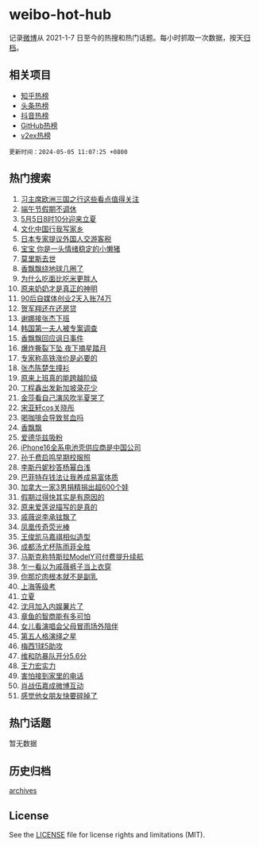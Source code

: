 # weibo-hot-hub

记录[微博](https://www.weibo.com)从 2021-1-7 日至今的热搜和热门话题。每小时抓取一次数据，按天[归档](archives)。

## 相关项目

- [知乎热榜](https://github.com/lonnyzhang423/zhihu-hot-hub)
- [头条热榜](https://github.com/lonnyzhang423/toutiao-hot-hub)
- [抖音热榜](https://github.com/lonnyzhang423/douyin-hot-hub)
- [GitHub热榜](https://github.com/lonnyzhang423/github-hot-hub)
- [v2ex热榜](https://github.com/lonnyzhang423/v2ex-hot-hub)


`更新时间：2024-05-05 11:07:25 +0800`

## 热门搜索

1. [习主席欧洲三国之行这些看点值得关注](https://m.weibo.cn/search?containerid=100103type%3D1%26t%3D10%26q%3D%23%E4%B9%A0%E4%B8%BB%E5%B8%AD%E6%AC%A7%E6%B4%B2%E4%B8%89%E5%9B%BD%E4%B9%8B%E8%A1%8C%E8%BF%99%E4%BA%9B%E7%9C%8B%E7%82%B9%E5%80%BC%E5%BE%97%E5%85%B3%E6%B3%A8%23&stream_entry_id=51&isnewpage=1&extparam=seat%3D1%26filter_type%3Drealtimehot%26stream_entry_id%3D51%26c_type%3D51%26q%3D%2523%25E4%25B9%25A0%25E4%25B8%25BB%25E5%25B8%25AD%25E6%25AC%25A7%25E6%25B4%25B2%25E4%25B8%2589%25E5%259B%25BD%25E4%25B9%258B%25E8%25A1%258C%25E8%25BF%2599%25E4%25BA%259B%25E7%259C%258B%25E7%2582%25B9%25E5%2580%25BC%25E5%25BE%2597%25E5%2585%25B3%25E6%25B3%25A8%2523%26dgr%3D0%26cate%3D10103%26pos%3D0%26display_time%3D1714878444%26pre_seqid%3D171487844497401614452)
1. [端午节假期不调休](https://m.weibo.cn/search?containerid=100103type%3D1%26t%3D10%26q%3D%23%E7%AB%AF%E5%8D%88%E8%8A%82%E5%81%87%E6%9C%9F%E4%B8%8D%E8%B0%83%E4%BC%91%23&stream_entry_id=31&isnewpage=1&extparam=seat%3D1%26stream_entry_id%3D31%26pos%3D0%26realpos%3D1%26dgr%3D0%26flag%3D1%26filter_type%3Drealtimehot%26band_rank%3D1%26c_type%3D31%26q%3D%2523%25E7%25AB%25AF%25E5%258D%2588%25E8%258A%2582%25E5%2581%2587%25E6%259C%259F%25E4%25B8%258D%25E8%25B0%2583%25E4%25BC%2591%2523%26cate%3D5001%26lcate%3D5001%26display_time%3D1714878444%26pre_seqid%3D171487844497401614452)
1. [5月5日8时10分迎来立夏](https://m.weibo.cn/search?containerid=100103type%3D1%26t%3D10%26q%3D%235%E6%9C%885%E6%97%A58%E6%97%B610%E5%88%86%E8%BF%8E%E6%9D%A5%E7%AB%8B%E5%A4%8F%23&stream_entry_id=31&isnewpage=1&extparam=seat%3D1%26stream_entry_id%3D31%26pos%3D1%26realpos%3D2%26dgr%3D0%26flag%3D16%26filter_type%3Drealtimehot%26band_rank%3D2%26c_type%3D31%26q%3D%25235%25E6%259C%25885%25E6%2597%25A58%25E6%2597%25B610%25E5%2588%2586%25E8%25BF%258E%25E6%259D%25A5%25E7%25AB%258B%25E5%25A4%258F%2523%26cate%3D5001%26lcate%3D5001%26display_time%3D1714878444%26pre_seqid%3D171487844497401614452)
1. [文化中国行我写家乡](https://m.weibo.cn/search?containerid=100103type%3D1%26t%3D10%26q%3D%23%E6%96%87%E5%8C%96%E4%B8%AD%E5%9B%BD%E8%A1%8C%E6%88%91%E5%86%99%E5%AE%B6%E4%B9%A1%23&stream_entry_id=31&isnewpage=1&extparam=seat%3D1%26stream_entry_id%3D31%26pos%3D2%26realpos%3D3%26dgr%3D0%26flag%3D0%26filter_type%3Drealtimehot%26band_rank%3D3%26c_type%3D31%26q%3D%2523%25E6%2596%2587%25E5%258C%2596%25E4%25B8%25AD%25E5%259B%25BD%25E8%25A1%258C%25E6%2588%2591%25E5%2586%2599%25E5%25AE%25B6%25E4%25B9%25A1%2523%26cate%3D5001%26lcate%3D5001%26display_time%3D1714878444%26pre_seqid%3D171487844497401614452)
1. [日本专家提议外国人交游客税](https://m.weibo.cn/search?containerid=100103type%3D1%26t%3D10%26q%3D%23%E6%97%A5%E6%9C%AC%E4%B8%93%E5%AE%B6%E6%8F%90%E8%AE%AE%E5%A4%96%E5%9B%BD%E4%BA%BA%E4%BA%A4%E6%B8%B8%E5%AE%A2%E7%A8%8E%23&stream_entry_id=31&isnewpage=1&extparam=seat%3D1%26stream_entry_id%3D31%26pos%3D3%26realpos%3D4%26dgr%3D0%26flag%3D1%26filter_type%3Drealtimehot%26band_rank%3D4%26c_type%3D31%26q%3D%2523%25E6%2597%25A5%25E6%259C%25AC%25E4%25B8%2593%25E5%25AE%25B6%25E6%258F%2590%25E8%25AE%25AE%25E5%25A4%2596%25E5%259B%25BD%25E4%25BA%25BA%25E4%25BA%25A4%25E6%25B8%25B8%25E5%25AE%25A2%25E7%25A8%258E%2523%26cate%3D5001%26lcate%3D5001%26display_time%3D1714878444%26pre_seqid%3D171487844497401614452)
1. [宝宝 你是一头情绪稳定的小懒猪](https://m.weibo.cn/search?containerid=100103type%3D1%26t%3D10%26q%3D%E5%AE%9D%E5%AE%9D+%E4%BD%A0%E6%98%AF%E4%B8%80%E5%A4%B4%E6%83%85%E7%BB%AA%E7%A8%B3%E5%AE%9A%E7%9A%84%E5%B0%8F%E6%87%92%E7%8C%AA&stream_entry_id=31&isnewpage=1&extparam=seat%3D1%26stream_entry_id%3D31%26pos%3D4%26realpos%3D5%26dgr%3D0%26flag%3D0%26filter_type%3Drealtimehot%26band_rank%3D5%26c_type%3D31%26q%3D%25E5%25AE%259D%25E5%25AE%259D%2520%25E4%25BD%25A0%25E6%2598%25AF%25E4%25B8%2580%25E5%25A4%25B4%25E6%2583%2585%25E7%25BB%25AA%25E7%25A8%25B3%25E5%25AE%259A%25E7%259A%2584%25E5%25B0%258F%25E6%2587%2592%25E7%258C%25AA%26cate%3D5001%26lcate%3D5001%26display_time%3D1714878444%26pre_seqid%3D171487844497401614452)
1. [莫里斯去世](https://m.weibo.cn/search?containerid=100103type%3D1%26t%3D10%26q%3D%23%E8%8E%AB%E9%87%8C%E6%96%AF%E5%8E%BB%E4%B8%96%23&stream_entry_id=31&isnewpage=1&extparam=seat%3D1%26stream_entry_id%3D31%26pos%3D5%26realpos%3D6%26dgr%3D0%26flag%3D0%26filter_type%3Drealtimehot%26band_rank%3D6%26c_type%3D31%26q%3D%2523%25E8%258E%25AB%25E9%2587%258C%25E6%2596%25AF%25E5%258E%25BB%25E4%25B8%2596%2523%26cate%3D5001%26lcate%3D5001%26display_time%3D1714878444%26pre_seqid%3D171487844497401614452)
1. [香飘飘绕地球几圈了](https://m.weibo.cn/search?containerid=100103type%3D1%26t%3D10%26q%3D%E9%A6%99%E9%A3%98%E9%A3%98%E7%BB%95%E5%9C%B0%E7%90%83%E5%87%A0%E5%9C%88%E4%BA%86&stream_entry_id=31&isnewpage=1&extparam=seat%3D1%26stream_entry_id%3D31%26pos%3D6%26realpos%3D7%26dgr%3D0%26flag%3D0%26filter_type%3Drealtimehot%26band_rank%3D7%26c_type%3D31%26q%3D%25E9%25A6%2599%25E9%25A3%2598%25E9%25A3%2598%25E7%25BB%2595%25E5%259C%25B0%25E7%2590%2583%25E5%2587%25A0%25E5%259C%2588%25E4%25BA%2586%26cate%3D5001%26lcate%3D5001%26display_time%3D1714878444%26pre_seqid%3D171487844497401614452)
1. [为什么吃面比吃米更胖人](https://m.weibo.cn/search?containerid=100103type%3D1%26t%3D10%26q%3D%23%E4%B8%BA%E4%BB%80%E4%B9%88%E5%90%83%E9%9D%A2%E6%AF%94%E5%90%83%E7%B1%B3%E6%9B%B4%E8%83%96%E4%BA%BA%23&stream_entry_id=31&isnewpage=1&extparam=seat%3D1%26stream_entry_id%3D31%26pos%3D7%26realpos%3D8%26dgr%3D0%26flag%3D1%26filter_type%3Drealtimehot%26band_rank%3D8%26c_type%3D31%26q%3D%2523%25E4%25B8%25BA%25E4%25BB%2580%25E4%25B9%2588%25E5%2590%2583%25E9%259D%25A2%25E6%25AF%2594%25E5%2590%2583%25E7%25B1%25B3%25E6%259B%25B4%25E8%2583%2596%25E4%25BA%25BA%2523%26cate%3D5001%26lcate%3D5001%26display_time%3D1714878444%26pre_seqid%3D171487844497401614452)
1. [原来奶奶才是真正的神明](https://m.weibo.cn/search?containerid=100103type%3D1%26t%3D10%26q%3D%E5%8E%9F%E6%9D%A5%E5%A5%B6%E5%A5%B6%E6%89%8D%E6%98%AF%E7%9C%9F%E6%AD%A3%E7%9A%84%E7%A5%9E%E6%98%8E&stream_entry_id=31&isnewpage=1&extparam=seat%3D1%26stream_entry_id%3D31%26pos%3D8%26realpos%3D9%26dgr%3D0%26flag%3D0%26filter_type%3Drealtimehot%26band_rank%3D9%26c_type%3D31%26q%3D%25E5%258E%259F%25E6%259D%25A5%25E5%25A5%25B6%25E5%25A5%25B6%25E6%2589%258D%25E6%2598%25AF%25E7%259C%259F%25E6%25AD%25A3%25E7%259A%2584%25E7%25A5%259E%25E6%2598%258E%26cate%3D5001%26lcate%3D5001%26display_time%3D1714878444%26pre_seqid%3D171487844497401614452)
1. [90后自媒体创业2天入账74万](https://m.weibo.cn/search?containerid=100103type%3D1%26t%3D10%26q%3D%2390%E5%90%8E%E8%87%AA%E5%AA%92%E4%BD%93%E5%88%9B%E4%B8%9A2%E5%A4%A9%E5%85%A5%E8%B4%A674%E4%B8%87%23&stream_entry_id=31&isnewpage=1&extparam=seat%3D1%26stream_entry_id%3D31%26pos%3D9%26realpos%3D10%26dgr%3D0%26flag%3D32768%26filter_type%3Drealtimehot%26band_rank%3D10%26c_type%3D31%26q%3D%252390%25E5%2590%258E%25E8%2587%25AA%25E5%25AA%2592%25E4%25BD%2593%25E5%2588%259B%25E4%25B8%259A2%25E5%25A4%25A9%25E5%2585%25A5%25E8%25B4%25A674%25E4%25B8%2587%2523%26cate%3D5001%26lcate%3D5001%26display_time%3D1714878444%26pre_seqid%3D171487844497401614452)
1. [贺军翔还在还房贷](https://m.weibo.cn/search?containerid=100103type%3D1%26t%3D10%26q%3D%23%E8%B4%BA%E5%86%9B%E7%BF%94%E8%BF%98%E5%9C%A8%E8%BF%98%E6%88%BF%E8%B4%B7%23&stream_entry_id=31&isnewpage=1&extparam=seat%3D1%26stream_entry_id%3D31%26pos%3D10%26realpos%3D11%26dgr%3D0%26flag%3D2%26filter_type%3Drealtimehot%26band_rank%3D11%26c_type%3D31%26q%3D%2523%25E8%25B4%25BA%25E5%2586%259B%25E7%25BF%2594%25E8%25BF%2598%25E5%259C%25A8%25E8%25BF%2598%25E6%2588%25BF%25E8%25B4%25B7%2523%26cate%3D5001%26lcate%3D5001%26display_time%3D1714878444%26pre_seqid%3D171487844497401614452)
1. [谢娜接张杰下班](https://m.weibo.cn/search?containerid=100103type%3D1%26t%3D10%26q%3D%23%E8%B0%A2%E5%A8%9C%E6%8E%A5%E5%BC%A0%E6%9D%B0%E4%B8%8B%E7%8F%AD%23&stream_entry_id=31&isnewpage=1&extparam=seat%3D1%26stream_entry_id%3D31%26pos%3D11%26realpos%3D12%26dgr%3D0%26flag%3D1%26filter_type%3Drealtimehot%26band_rank%3D12%26c_type%3D31%26q%3D%2523%25E8%25B0%25A2%25E5%25A8%259C%25E6%258E%25A5%25E5%25BC%25A0%25E6%259D%25B0%25E4%25B8%258B%25E7%258F%25AD%2523%26cate%3D5001%26lcate%3D5001%26display_time%3D1714878444%26pre_seqid%3D171487844497401614452)
1. [韩国第一夫人被专案调查](https://m.weibo.cn/search?containerid=100103type%3D1%26t%3D10%26q%3D%23%E9%9F%A9%E5%9B%BD%E7%AC%AC%E4%B8%80%E5%A4%AB%E4%BA%BA%E8%A2%AB%E4%B8%93%E6%A1%88%E8%B0%83%E6%9F%A5%23&stream_entry_id=31&isnewpage=1&extparam=seat%3D1%26stream_entry_id%3D31%26pos%3D12%26realpos%3D13%26dgr%3D0%26flag%3D1%26filter_type%3Drealtimehot%26band_rank%3D13%26c_type%3D31%26q%3D%2523%25E9%259F%25A9%25E5%259B%25BD%25E7%25AC%25AC%25E4%25B8%2580%25E5%25A4%25AB%25E4%25BA%25BA%25E8%25A2%25AB%25E4%25B8%2593%25E6%25A1%2588%25E8%25B0%2583%25E6%259F%25A5%2523%26cate%3D5001%26lcate%3D5001%26display_time%3D1714878444%26pre_seqid%3D171487844497401614452)
1. [香飘飘回应讽日事件](https://m.weibo.cn/search?containerid=100103type%3D1%26t%3D10%26q%3D%23%E9%A6%99%E9%A3%98%E9%A3%98%E5%9B%9E%E5%BA%94%E8%AE%BD%E6%97%A5%E4%BA%8B%E4%BB%B6%23&stream_entry_id=31&isnewpage=1&extparam=seat%3D1%26stream_entry_id%3D31%26pos%3D13%26realpos%3D14%26dgr%3D0%26flag%3D0%26filter_type%3Drealtimehot%26band_rank%3D14%26c_type%3D31%26q%3D%2523%25E9%25A6%2599%25E9%25A3%2598%25E9%25A3%2598%25E5%259B%259E%25E5%25BA%2594%25E8%25AE%25BD%25E6%2597%25A5%25E4%25BA%258B%25E4%25BB%25B6%2523%26cate%3D5001%26lcate%3D5001%26display_time%3D1714878444%26pre_seqid%3D171487844497401614452)
1. [爆炸撕裂下坠 夜下摘星踏月](https://m.weibo.cn/search?containerid=100103type%3D1%26t%3D10%26q%3D%E7%88%86%E7%82%B8%E6%92%95%E8%A3%82%E4%B8%8B%E5%9D%A0+%E5%A4%9C%E4%B8%8B%E6%91%98%E6%98%9F%E8%B8%8F%E6%9C%88&stream_entry_id=31&isnewpage=1&extparam=seat%3D1%26stream_entry_id%3D31%26pos%3D14%26realpos%3D15%26dgr%3D0%26flag%3D0%26filter_type%3Drealtimehot%26band_rank%3D15%26c_type%3D31%26q%3D%25E7%2588%2586%25E7%2582%25B8%25E6%2592%2595%25E8%25A3%2582%25E4%25B8%258B%25E5%259D%25A0%2520%25E5%25A4%259C%25E4%25B8%258B%25E6%2591%2598%25E6%2598%259F%25E8%25B8%258F%25E6%259C%2588%26cate%3D5001%26lcate%3D5001%26display_time%3D1714878444%26pre_seqid%3D171487844497401614452)
1. [专家称高铁涨价是必要的](https://m.weibo.cn/search?containerid=100103type%3D1%26t%3D10%26q%3D%23%E4%B8%93%E5%AE%B6%E7%A7%B0%E9%AB%98%E9%93%81%E6%B6%A8%E4%BB%B7%E6%98%AF%E5%BF%85%E8%A6%81%E7%9A%84%23&stream_entry_id=31&isnewpage=1&extparam=seat%3D1%26stream_entry_id%3D31%26pos%3D15%26realpos%3D16%26dgr%3D0%26flag%3D0%26filter_type%3Drealtimehot%26band_rank%3D16%26c_type%3D31%26q%3D%2523%25E4%25B8%2593%25E5%25AE%25B6%25E7%25A7%25B0%25E9%25AB%2598%25E9%2593%2581%25E6%25B6%25A8%25E4%25BB%25B7%25E6%2598%25AF%25E5%25BF%2585%25E8%25A6%2581%25E7%259A%2584%2523%26cate%3D5001%26lcate%3D5001%26display_time%3D1714878444%26pre_seqid%3D171487844497401614452)
1. [张杰陈楚生撞衫](https://m.weibo.cn/search?containerid=100103type%3D1%26t%3D10%26q%3D%23%E5%BC%A0%E6%9D%B0%E9%99%88%E6%A5%9A%E7%94%9F%E6%92%9E%E8%A1%AB%23&stream_entry_id=31&isnewpage=1&extparam=seat%3D1%26stream_entry_id%3D31%26pos%3D16%26realpos%3D17%26dgr%3D0%26flag%3D0%26filter_type%3Drealtimehot%26band_rank%3D17%26c_type%3D31%26q%3D%2523%25E5%25BC%25A0%25E6%259D%25B0%25E9%2599%2588%25E6%25A5%259A%25E7%2594%259F%25E6%2592%259E%25E8%25A1%25AB%2523%26cate%3D5001%26lcate%3D5001%26display_time%3D1714878444%26pre_seqid%3D171487844497401614452)
1. [原来上班真的能跨越阶级](https://m.weibo.cn/search?containerid=100103type%3D1%26t%3D10%26q%3D%23%E5%8E%9F%E6%9D%A5%E4%B8%8A%E7%8F%AD%E7%9C%9F%E7%9A%84%E8%83%BD%E8%B7%A8%E8%B6%8A%E9%98%B6%E7%BA%A7%23&stream_entry_id=31&isnewpage=1&extparam=seat%3D1%26stream_entry_id%3D31%26pos%3D17%26realpos%3D18%26dgr%3D0%26flag%3D0%26filter_type%3Drealtimehot%26band_rank%3D18%26c_type%3D31%26q%3D%2523%25E5%258E%259F%25E6%259D%25A5%25E4%25B8%258A%25E7%258F%25AD%25E7%259C%259F%25E7%259A%2584%25E8%2583%25BD%25E8%25B7%25A8%25E8%25B6%258A%25E9%2598%25B6%25E7%25BA%25A7%2523%26cate%3D5001%26lcate%3D5001%26display_time%3D1714878444%26pre_seqid%3D171487844497401614452)
1. [丁程鑫出发新加坡录花少](https://m.weibo.cn/search?containerid=100103type%3D1%26t%3D10%26q%3D%23%E4%B8%81%E7%A8%8B%E9%91%AB%E5%87%BA%E5%8F%91%E6%96%B0%E5%8A%A0%E5%9D%A1%E5%BD%95%E8%8A%B1%E5%B0%91%23&stream_entry_id=31&isnewpage=1&extparam=seat%3D1%26stream_entry_id%3D31%26pos%3D18%26realpos%3D19%26dgr%3D0%26flag%3D1%26filter_type%3Drealtimehot%26band_rank%3D19%26c_type%3D31%26q%3D%2523%25E4%25B8%2581%25E7%25A8%258B%25E9%2591%25AB%25E5%2587%25BA%25E5%258F%2591%25E6%2596%25B0%25E5%258A%25A0%25E5%259D%25A1%25E5%25BD%2595%25E8%258A%25B1%25E5%25B0%2591%2523%26cate%3D5001%26lcate%3D5001%26display_time%3D1714878444%26pre_seqid%3D171487844497401614452)
1. [金莎看自己演风吹半夏哭了](https://m.weibo.cn/search?containerid=100103type%3D1%26t%3D10%26q%3D%23%E9%87%91%E8%8E%8E%E7%9C%8B%E8%87%AA%E5%B7%B1%E6%BC%94%E9%A3%8E%E5%90%B9%E5%8D%8A%E5%A4%8F%E5%93%AD%E4%BA%86%23&stream_entry_id=31&isnewpage=1&extparam=seat%3D1%26stream_entry_id%3D31%26pos%3D19%26realpos%3D20%26dgr%3D0%26flag%3D0%26filter_type%3Drealtimehot%26band_rank%3D20%26c_type%3D31%26q%3D%2523%25E9%2587%2591%25E8%258E%258E%25E7%259C%258B%25E8%2587%25AA%25E5%25B7%25B1%25E6%25BC%2594%25E9%25A3%258E%25E5%2590%25B9%25E5%258D%258A%25E5%25A4%258F%25E5%2593%25AD%25E4%25BA%2586%2523%26cate%3D5001%26lcate%3D5001%26display_time%3D1714878444%26pre_seqid%3D171487844497401614452)
1. [宋亚轩cos关晓彤](https://m.weibo.cn/search?containerid=100103type%3D1%26t%3D10%26q%3D%23%E5%AE%8B%E4%BA%9A%E8%BD%A9cos%E5%85%B3%E6%99%93%E5%BD%A4%23&stream_entry_id=31&isnewpage=1&extparam=seat%3D1%26stream_entry_id%3D31%26pos%3D20%26realpos%3D21%26dgr%3D0%26flag%3D0%26filter_type%3Drealtimehot%26band_rank%3D21%26c_type%3D31%26q%3D%2523%25E5%25AE%258B%25E4%25BA%259A%25E8%25BD%25A9cos%25E5%2585%25B3%25E6%2599%2593%25E5%25BD%25A4%2523%26cate%3D5001%26lcate%3D5001%26display_time%3D1714878444%26pre_seqid%3D171487844497401614452)
1. [喝咖啡会导致贫血吗](https://m.weibo.cn/search?containerid=100103type%3D1%26t%3D10%26q%3D%23%E5%96%9D%E5%92%96%E5%95%A1%E4%BC%9A%E5%AF%BC%E8%87%B4%E8%B4%AB%E8%A1%80%E5%90%97%23&stream_entry_id=31&isnewpage=1&extparam=seat%3D1%26stream_entry_id%3D31%26pos%3D21%26realpos%3D22%26dgr%3D0%26flag%3D1%26filter_type%3Drealtimehot%26band_rank%3D22%26c_type%3D31%26q%3D%2523%25E5%2596%259D%25E5%2592%2596%25E5%2595%25A1%25E4%25BC%259A%25E5%25AF%25BC%25E8%2587%25B4%25E8%25B4%25AB%25E8%25A1%2580%25E5%2590%2597%2523%26cate%3D5001%26lcate%3D5001%26display_time%3D1714878444%26pre_seqid%3D171487844497401614452)
1. [香飘飘](https://m.weibo.cn/search?containerid=100103type%3D1%26t%3D10%26q%3D%E9%A6%99%E9%A3%98%E9%A3%98&stream_entry_id=31&isnewpage=1&extparam=seat%3D1%26stream_entry_id%3D31%26pos%3D22%26realpos%3D23%26dgr%3D0%26flag%3D0%26filter_type%3Drealtimehot%26band_rank%3D23%26c_type%3D31%26q%3D%25E9%25A6%2599%25E9%25A3%2598%25E9%25A3%2598%26cate%3D5001%26lcate%3D5001%26display_time%3D1714878444%26pre_seqid%3D171487844497401614452)
1. [爱德华兹吸粉](https://m.weibo.cn/search?containerid=100103type%3D1%26t%3D10%26q%3D%E7%88%B1%E5%BE%B7%E5%8D%8E%E5%85%B9%E5%90%B8%E7%B2%89&stream_entry_id=31&isnewpage=1&extparam=seat%3D1%26stream_entry_id%3D31%26pos%3D23%26realpos%3D24%26dgr%3D0%26flag%3D1%26filter_type%3Drealtimehot%26band_rank%3D24%26c_type%3D31%26q%3D%25E7%2588%25B1%25E5%25BE%25B7%25E5%258D%258E%25E5%2585%25B9%25E5%2590%25B8%25E7%25B2%2589%26cate%3D5001%26lcate%3D5001%26display_time%3D1714878444%26pre_seqid%3D171487844497401614452)
1. [iPhone16全系电池壳供应商是中国公司](https://m.weibo.cn/search?containerid=100103type%3D1%26t%3D10%26q%3D%23iPhone16%E5%85%A8%E7%B3%BB%E7%94%B5%E6%B1%A0%E5%A3%B3%E4%BE%9B%E5%BA%94%E5%95%86%E6%98%AF%E4%B8%AD%E5%9B%BD%E5%85%AC%E5%8F%B8%23&stream_entry_id=31&isnewpage=1&extparam=seat%3D1%26stream_entry_id%3D31%26pos%3D24%26realpos%3D25%26dgr%3D0%26flag%3D1%26filter_type%3Drealtimehot%26band_rank%3D25%26c_type%3D31%26q%3D%2523iPhone16%25E5%2585%25A8%25E7%25B3%25BB%25E7%2594%25B5%25E6%25B1%25A0%25E5%25A3%25B3%25E4%25BE%259B%25E5%25BA%2594%25E5%2595%2586%25E6%2598%25AF%25E4%25B8%25AD%25E5%259B%25BD%25E5%2585%25AC%25E5%258F%25B8%2523%26cate%3D5001%26lcate%3D5001%26display_time%3D1714878444%26pre_seqid%3D171487844497401614452)
1. [孙千费启鸣早期校服照](https://m.weibo.cn/search?containerid=100103type%3D1%26t%3D10%26q%3D%23%E5%AD%99%E5%8D%83%E8%B4%B9%E5%90%AF%E9%B8%A3%E6%97%A9%E6%9C%9F%E6%A0%A1%E6%9C%8D%E7%85%A7%23&stream_entry_id=31&isnewpage=1&extparam=seat%3D1%26stream_entry_id%3D31%26pos%3D25%26realpos%3D26%26dgr%3D0%26flag%3D0%26filter_type%3Drealtimehot%26band_rank%3D26%26c_type%3D31%26q%3D%2523%25E5%25AD%2599%25E5%258D%2583%25E8%25B4%25B9%25E5%2590%25AF%25E9%25B8%25A3%25E6%2597%25A9%25E6%259C%259F%25E6%25A0%25A1%25E6%259C%258D%25E7%2585%25A7%2523%26cate%3D5001%26lcate%3D5001%26display_time%3D1714878444%26pre_seqid%3D171487844497401614452)
1. [李斯丹妮秒答杨幂白浅](https://m.weibo.cn/search?containerid=100103type%3D1%26t%3D10%26q%3D%23%E6%9D%8E%E6%96%AF%E4%B8%B9%E5%A6%AE%E7%A7%92%E7%AD%94%E6%9D%A8%E5%B9%82%E7%99%BD%E6%B5%85%23&stream_entry_id=31&isnewpage=1&extparam=seat%3D1%26stream_entry_id%3D31%26pos%3D26%26realpos%3D27%26dgr%3D0%26flag%3D1%26filter_type%3Drealtimehot%26band_rank%3D27%26c_type%3D31%26q%3D%2523%25E6%259D%258E%25E6%2596%25AF%25E4%25B8%25B9%25E5%25A6%25AE%25E7%25A7%2592%25E7%25AD%2594%25E6%259D%25A8%25E5%25B9%2582%25E7%2599%25BD%25E6%25B5%2585%2523%26cate%3D5001%26lcate%3D5001%26display_time%3D1714878444%26pre_seqid%3D171487844497401614452)
1. [巴菲特存钱法让我养成易富体质](https://m.weibo.cn/search?containerid=100103type%3D1%26t%3D10%26q%3D%23%E5%B7%B4%E8%8F%B2%E7%89%B9%E5%AD%98%E9%92%B1%E6%B3%95%E8%AE%A9%E6%88%91%E5%85%BB%E6%88%90%E6%98%93%E5%AF%8C%E4%BD%93%E8%B4%A8%23&stream_entry_id=31&isnewpage=1&extparam=seat%3D1%26stream_entry_id%3D31%26pos%3D27%26realpos%3D28%26dgr%3D0%26flag%3D1%26filter_type%3Drealtimehot%26band_rank%3D28%26c_type%3D31%26q%3D%2523%25E5%25B7%25B4%25E8%258F%25B2%25E7%2589%25B9%25E5%25AD%2598%25E9%2592%25B1%25E6%25B3%2595%25E8%25AE%25A9%25E6%2588%2591%25E5%2585%25BB%25E6%2588%2590%25E6%2598%2593%25E5%25AF%258C%25E4%25BD%2593%25E8%25B4%25A8%2523%26cate%3D5001%26lcate%3D5001%26display_time%3D1714878444%26pre_seqid%3D171487844497401614452)
1. [加拿大一家3男捐精捐出超600个娃](https://m.weibo.cn/search?containerid=100103type%3D1%26t%3D10%26q%3D%23%E5%8A%A0%E6%8B%BF%E5%A4%A7%E4%B8%80%E5%AE%B63%E7%94%B7%E6%8D%90%E7%B2%BE%E6%8D%90%E5%87%BA%E8%B6%85600%E4%B8%AA%E5%A8%83%23&stream_entry_id=31&isnewpage=1&extparam=seat%3D1%26stream_entry_id%3D31%26pos%3D28%26realpos%3D29%26dgr%3D0%26flag%3D0%26filter_type%3Drealtimehot%26band_rank%3D29%26c_type%3D31%26q%3D%2523%25E5%258A%25A0%25E6%258B%25BF%25E5%25A4%25A7%25E4%25B8%2580%25E5%25AE%25B63%25E7%2594%25B7%25E6%258D%2590%25E7%25B2%25BE%25E6%258D%2590%25E5%2587%25BA%25E8%25B6%2585600%25E4%25B8%25AA%25E5%25A8%2583%2523%26cate%3D5001%26lcate%3D5001%26display_time%3D1714878444%26pre_seqid%3D171487844497401614452)
1. [假期过得快其实是有原因的](https://m.weibo.cn/search?containerid=100103type%3D1%26t%3D10%26q%3D%23%E5%81%87%E6%9C%9F%E8%BF%87%E5%BE%97%E5%BF%AB%E5%85%B6%E5%AE%9E%E6%98%AF%E6%9C%89%E5%8E%9F%E5%9B%A0%E7%9A%84%23&stream_entry_id=31&isnewpage=1&extparam=seat%3D1%26stream_entry_id%3D31%26pos%3D29%26realpos%3D30%26dgr%3D0%26flag%3D1%26filter_type%3Drealtimehot%26band_rank%3D30%26c_type%3D31%26q%3D%2523%25E5%2581%2587%25E6%259C%259F%25E8%25BF%2587%25E5%25BE%2597%25E5%25BF%25AB%25E5%2585%25B6%25E5%25AE%259E%25E6%2598%25AF%25E6%259C%2589%25E5%258E%259F%25E5%259B%25A0%25E7%259A%2584%2523%26cate%3D5001%26lcate%3D5001%26display_time%3D1714878444%26pre_seqid%3D171487844497401614452)
1. [原来爱莲说描写的是真的](https://m.weibo.cn/search?containerid=100103type%3D1%26t%3D10%26q%3D%E5%8E%9F%E6%9D%A5%E7%88%B1%E8%8E%B2%E8%AF%B4%E6%8F%8F%E5%86%99%E7%9A%84%E6%98%AF%E7%9C%9F%E7%9A%84&stream_entry_id=31&isnewpage=1&extparam=seat%3D1%26stream_entry_id%3D31%26pos%3D30%26realpos%3D31%26dgr%3D0%26flag%3D1%26filter_type%3Drealtimehot%26band_rank%3D31%26c_type%3D31%26q%3D%25E5%258E%259F%25E6%259D%25A5%25E7%2588%25B1%25E8%258E%25B2%25E8%25AF%25B4%25E6%258F%258F%25E5%2586%2599%25E7%259A%2584%25E6%2598%25AF%25E7%259C%259F%25E7%259A%2584%26cate%3D5001%26lcate%3D5001%26display_time%3D1714878444%26pre_seqid%3D171487844497401614452)
1. [戚薇说李承铉飘了](https://m.weibo.cn/search?containerid=100103type%3D1%26t%3D10%26q%3D%23%E6%88%9A%E8%96%87%E8%AF%B4%E6%9D%8E%E6%89%BF%E9%93%89%E9%A3%98%E4%BA%86%23&stream_entry_id=31&isnewpage=1&extparam=seat%3D1%26stream_entry_id%3D31%26pos%3D31%26realpos%3D32%26dgr%3D0%26flag%3D1%26filter_type%3Drealtimehot%26band_rank%3D32%26c_type%3D31%26q%3D%2523%25E6%2588%259A%25E8%2596%2587%25E8%25AF%25B4%25E6%259D%258E%25E6%2589%25BF%25E9%2593%2589%25E9%25A3%2598%25E4%25BA%2586%2523%26cate%3D5001%26lcate%3D5001%26display_time%3D1714878444%26pre_seqid%3D171487844497401614452)
1. [凤凰传奇荧光棒](https://m.weibo.cn/search?containerid=100103type%3D1%26t%3D10%26q%3D%E5%87%A4%E5%87%B0%E4%BC%A0%E5%A5%87%E8%8D%A7%E5%85%89%E6%A3%92&stream_entry_id=31&isnewpage=1&extparam=seat%3D1%26stream_entry_id%3D31%26pos%3D32%26realpos%3D33%26dgr%3D0%26flag%3D0%26filter_type%3Drealtimehot%26band_rank%3D33%26c_type%3D31%26q%3D%25E5%2587%25A4%25E5%2587%25B0%25E4%25BC%25A0%25E5%25A5%2587%25E8%258D%25A7%25E5%2585%2589%25E6%25A3%2592%26cate%3D5001%26lcate%3D5001%26display_time%3D1714878444%26pre_seqid%3D171487844497401614452)
1. [王俊凯马嘉祺相似造型](https://m.weibo.cn/search?containerid=100103type%3D1%26t%3D10%26q%3D%23%E7%8E%8B%E4%BF%8A%E5%87%AF%E9%A9%AC%E5%98%89%E7%A5%BA%E7%9B%B8%E4%BC%BC%E9%80%A0%E5%9E%8B%23&stream_entry_id=31&isnewpage=1&extparam=seat%3D1%26stream_entry_id%3D31%26pos%3D33%26realpos%3D34%26dgr%3D0%26flag%3D0%26filter_type%3Drealtimehot%26band_rank%3D34%26c_type%3D31%26q%3D%2523%25E7%258E%258B%25E4%25BF%258A%25E5%2587%25AF%25E9%25A9%25AC%25E5%2598%2589%25E7%25A5%25BA%25E7%259B%25B8%25E4%25BC%25BC%25E9%2580%25A0%25E5%259E%258B%2523%26cate%3D5001%26lcate%3D5001%26display_time%3D1714878444%26pre_seqid%3D171487844497401614452)
1. [成都汤尤杯陈雨菲全胜](https://m.weibo.cn/search?containerid=100103type%3D1%26t%3D10%26q%3D%23%E6%88%90%E9%83%BD%E6%B1%A4%E5%B0%A4%E6%9D%AF%E9%99%88%E9%9B%A8%E8%8F%B2%E5%85%A8%E8%83%9C%23&stream_entry_id=31&isnewpage=1&extparam=seat%3D1%26stream_entry_id%3D31%26pos%3D34%26realpos%3D35%26dgr%3D0%26flag%3D1%26filter_type%3Drealtimehot%26band_rank%3D35%26c_type%3D31%26q%3D%2523%25E6%2588%2590%25E9%2583%25BD%25E6%25B1%25A4%25E5%25B0%25A4%25E6%259D%25AF%25E9%2599%2588%25E9%259B%25A8%25E8%258F%25B2%25E5%2585%25A8%25E8%2583%259C%2523%26cate%3D5001%26lcate%3D5001%26display_time%3D1714878444%26pre_seqid%3D171487844497401614452)
1. [马斯克称特斯拉ModelY可付费提升续航](https://m.weibo.cn/search?containerid=100103type%3D1%26t%3D10%26q%3D%23%E9%A9%AC%E6%96%AF%E5%85%8B%E7%A7%B0%E7%89%B9%E6%96%AF%E6%8B%89ModelY%E5%8F%AF%E4%BB%98%E8%B4%B9%E6%8F%90%E5%8D%87%E7%BB%AD%E8%88%AA%23&stream_entry_id=31&isnewpage=1&extparam=seat%3D1%26stream_entry_id%3D31%26pos%3D35%26realpos%3D36%26dgr%3D0%26flag%3D1%26filter_type%3Drealtimehot%26band_rank%3D36%26c_type%3D31%26q%3D%2523%25E9%25A9%25AC%25E6%2596%25AF%25E5%2585%258B%25E7%25A7%25B0%25E7%2589%25B9%25E6%2596%25AF%25E6%258B%2589ModelY%25E5%258F%25AF%25E4%25BB%2598%25E8%25B4%25B9%25E6%258F%2590%25E5%258D%2587%25E7%25BB%25AD%25E8%2588%25AA%2523%26cate%3D5001%26lcate%3D5001%26display_time%3D1714878444%26pre_seqid%3D171487844497401614452)
1. [乍一看以为戚薇裤子当上衣穿](https://m.weibo.cn/search?containerid=100103type%3D1%26t%3D10%26q%3D%23%E4%B9%8D%E4%B8%80%E7%9C%8B%E4%BB%A5%E4%B8%BA%E6%88%9A%E8%96%87%E8%A3%A4%E5%AD%90%E5%BD%93%E4%B8%8A%E8%A1%A3%E7%A9%BF%23&stream_entry_id=31&isnewpage=1&extparam=seat%3D1%26stream_entry_id%3D31%26pos%3D36%26realpos%3D37%26dgr%3D0%26flag%3D1%26filter_type%3Drealtimehot%26band_rank%3D37%26c_type%3D31%26q%3D%2523%25E4%25B9%258D%25E4%25B8%2580%25E7%259C%258B%25E4%25BB%25A5%25E4%25B8%25BA%25E6%2588%259A%25E8%2596%2587%25E8%25A3%25A4%25E5%25AD%2590%25E5%25BD%2593%25E4%25B8%258A%25E8%25A1%25A3%25E7%25A9%25BF%2523%26cate%3D5001%26lcate%3D5001%26display_time%3D1714878444%26pre_seqid%3D171487844497401614452)
1. [你那坨肉根本就不是副乳](https://m.weibo.cn/search?containerid=100103type%3D1%26t%3D10%26q%3D%23%E4%BD%A0%E9%82%A3%E5%9D%A8%E8%82%89%E6%A0%B9%E6%9C%AC%E5%B0%B1%E4%B8%8D%E6%98%AF%E5%89%AF%E4%B9%B3%23&stream_entry_id=31&isnewpage=1&extparam=seat%3D1%26stream_entry_id%3D31%26pos%3D37%26realpos%3D38%26dgr%3D0%26flag%3D0%26filter_type%3Drealtimehot%26band_rank%3D38%26c_type%3D31%26q%3D%2523%25E4%25BD%25A0%25E9%2582%25A3%25E5%259D%25A8%25E8%2582%2589%25E6%25A0%25B9%25E6%259C%25AC%25E5%25B0%25B1%25E4%25B8%258D%25E6%2598%25AF%25E5%2589%25AF%25E4%25B9%25B3%2523%26cate%3D5001%26lcate%3D5001%26display_time%3D1714878444%26pre_seqid%3D171487844497401614452)
1. [上海等级考](https://m.weibo.cn/search?containerid=100103type%3D1%26t%3D10%26q%3D%E4%B8%8A%E6%B5%B7%E7%AD%89%E7%BA%A7%E8%80%83&stream_entry_id=31&isnewpage=1&extparam=seat%3D1%26stream_entry_id%3D31%26pos%3D38%26realpos%3D39%26dgr%3D0%26flag%3D1%26filter_type%3Drealtimehot%26band_rank%3D39%26c_type%3D31%26q%3D%25E4%25B8%258A%25E6%25B5%25B7%25E7%25AD%2589%25E7%25BA%25A7%25E8%2580%2583%26cate%3D5001%26lcate%3D5001%26display_time%3D1714878444%26pre_seqid%3D171487844497401614452)
1. [立夏](https://m.weibo.cn/search?containerid=100103type%3D1%26t%3D10%26q%3D%E7%AB%8B%E5%A4%8F&stream_entry_id=31&isnewpage=1&extparam=seat%3D1%26stream_entry_id%3D31%26pos%3D39%26realpos%3D40%26dgr%3D0%26flag%3D0%26filter_type%3Drealtimehot%26band_rank%3D40%26c_type%3D31%26q%3D%25E7%25AB%258B%25E5%25A4%258F%26cate%3D5001%26lcate%3D5001%26display_time%3D1714878444%26pre_seqid%3D171487844497401614452)
1. [沈月加入内娱薯片了](https://m.weibo.cn/search?containerid=100103type%3D1%26t%3D10%26q%3D%23%E6%B2%88%E6%9C%88%E5%8A%A0%E5%85%A5%E5%86%85%E5%A8%B1%E8%96%AF%E7%89%87%E4%BA%86%23&stream_entry_id=31&isnewpage=1&extparam=seat%3D1%26stream_entry_id%3D31%26pos%3D40%26realpos%3D41%26dgr%3D0%26flag%3D1%26filter_type%3Drealtimehot%26band_rank%3D41%26c_type%3D31%26q%3D%2523%25E6%25B2%2588%25E6%259C%2588%25E5%258A%25A0%25E5%2585%25A5%25E5%2586%2585%25E5%25A8%25B1%25E8%2596%25AF%25E7%2589%2587%25E4%25BA%2586%2523%26cate%3D5001%26lcate%3D5001%26display_time%3D1714878444%26pre_seqid%3D171487844497401614452)
1. [章鱼的智商能有多可怕](https://m.weibo.cn/search?containerid=100103type%3D1%26t%3D10%26q%3D%23%E7%AB%A0%E9%B1%BC%E7%9A%84%E6%99%BA%E5%95%86%E8%83%BD%E6%9C%89%E5%A4%9A%E5%8F%AF%E6%80%95%23&stream_entry_id=31&isnewpage=1&extparam=seat%3D1%26stream_entry_id%3D31%26pos%3D41%26realpos%3D42%26dgr%3D0%26flag%3D1%26filter_type%3Drealtimehot%26band_rank%3D42%26c_type%3D31%26q%3D%2523%25E7%25AB%25A0%25E9%25B1%25BC%25E7%259A%2584%25E6%2599%25BA%25E5%2595%2586%25E8%2583%25BD%25E6%259C%2589%25E5%25A4%259A%25E5%258F%25AF%25E6%2580%2595%2523%26cate%3D5001%26lcate%3D5001%26display_time%3D1714878444%26pre_seqid%3D171487844497401614452)
1. [女儿看演唱会父母冒雨场外陪伴](https://m.weibo.cn/search?containerid=100103type%3D1%26t%3D10%26q%3D%23%E5%A5%B3%E5%84%BF%E7%9C%8B%E6%BC%94%E5%94%B1%E4%BC%9A%E7%88%B6%E6%AF%8D%E5%86%92%E9%9B%A8%E5%9C%BA%E5%A4%96%E9%99%AA%E4%BC%B4%23&stream_entry_id=31&isnewpage=1&extparam=seat%3D1%26stream_entry_id%3D31%26pos%3D42%26realpos%3D43%26dgr%3D0%26flag%3D32768%26filter_type%3Drealtimehot%26band_rank%3D43%26c_type%3D31%26q%3D%2523%25E5%25A5%25B3%25E5%2584%25BF%25E7%259C%258B%25E6%25BC%2594%25E5%2594%25B1%25E4%25BC%259A%25E7%2588%25B6%25E6%25AF%258D%25E5%2586%2592%25E9%259B%25A8%25E5%259C%25BA%25E5%25A4%2596%25E9%2599%25AA%25E4%25BC%25B4%2523%26cate%3D5001%26lcate%3D5001%26display_time%3D1714878444%26pre_seqid%3D171487844497401614452)
1. [第五人格演绎之星](https://m.weibo.cn/search?containerid=100103type%3D1%26t%3D10%26q%3D%23%E7%AC%AC%E4%BA%94%E4%BA%BA%E6%A0%BC%E6%BC%94%E7%BB%8E%E4%B9%8B%E6%98%9F%23&stream_entry_id=31&isnewpage=1&extparam=seat%3D1%26stream_entry_id%3D31%26pos%3D43%26realpos%3D44%26dgr%3D0%26flag%3D1%26filter_type%3Drealtimehot%26band_rank%3D44%26c_type%3D31%26q%3D%2523%25E7%25AC%25AC%25E4%25BA%2594%25E4%25BA%25BA%25E6%25A0%25BC%25E6%25BC%2594%25E7%25BB%258E%25E4%25B9%258B%25E6%2598%259F%2523%26cate%3D5001%26lcate%3D5001%26display_time%3D1714878444%26pre_seqid%3D171487844497401614452)
1. [梅西1球5助攻](https://m.weibo.cn/search?containerid=100103type%3D1%26t%3D10%26q%3D%23%E6%A2%85%E8%A5%BF1%E7%90%835%E5%8A%A9%E6%94%BB%23&stream_entry_id=31&isnewpage=1&extparam=seat%3D1%26stream_entry_id%3D31%26pos%3D44%26realpos%3D45%26dgr%3D0%26flag%3D1%26filter_type%3Drealtimehot%26band_rank%3D45%26c_type%3D31%26q%3D%2523%25E6%25A2%2585%25E8%25A5%25BF1%25E7%2590%25835%25E5%258A%25A9%25E6%2594%25BB%2523%26cate%3D5001%26lcate%3D5001%26display_time%3D1714878444%26pre_seqid%3D171487844497401614452)
1. [维和防暴队开分5.6分](https://m.weibo.cn/search?containerid=100103type%3D1%26t%3D10%26q%3D%23%E7%BB%B4%E5%92%8C%E9%98%B2%E6%9A%B4%E9%98%9F%E5%BC%80%E5%88%865.6%E5%88%86%23&stream_entry_id=31&isnewpage=1&extparam=seat%3D1%26stream_entry_id%3D31%26pos%3D45%26realpos%3D46%26dgr%3D0%26flag%3D0%26filter_type%3Drealtimehot%26band_rank%3D46%26c_type%3D31%26q%3D%2523%25E7%25BB%25B4%25E5%2592%258C%25E9%2598%25B2%25E6%259A%25B4%25E9%2598%259F%25E5%25BC%2580%25E5%2588%25865.6%25E5%2588%2586%2523%26cate%3D5001%26lcate%3D5001%26display_time%3D1714878444%26pre_seqid%3D171487844497401614452)
1. [王力宏实力](https://m.weibo.cn/search?containerid=100103type%3D1%26t%3D10%26q%3D%E7%8E%8B%E5%8A%9B%E5%AE%8F%E5%AE%9E%E5%8A%9B&stream_entry_id=31&isnewpage=1&extparam=seat%3D1%26stream_entry_id%3D31%26pos%3D46%26realpos%3D47%26dgr%3D0%26flag%3D0%26filter_type%3Drealtimehot%26band_rank%3D47%26c_type%3D31%26q%3D%25E7%258E%258B%25E5%258A%259B%25E5%25AE%258F%25E5%25AE%259E%25E5%258A%259B%26cate%3D5001%26lcate%3D5001%26display_time%3D1714878444%26pre_seqid%3D171487844497401614452)
1. [害怕接到家里的电话](https://m.weibo.cn/search?containerid=100103type%3D1%26t%3D10%26q%3D%23%E5%AE%B3%E6%80%95%E6%8E%A5%E5%88%B0%E5%AE%B6%E9%87%8C%E7%9A%84%E7%94%B5%E8%AF%9D%23&stream_entry_id=31&isnewpage=1&extparam=seat%3D1%26stream_entry_id%3D31%26pos%3D47%26realpos%3D48%26dgr%3D0%26flag%3D1%26filter_type%3Drealtimehot%26band_rank%3D48%26c_type%3D31%26q%3D%2523%25E5%25AE%25B3%25E6%2580%2595%25E6%258E%25A5%25E5%2588%25B0%25E5%25AE%25B6%25E9%2587%258C%25E7%259A%2584%25E7%2594%25B5%25E8%25AF%259D%2523%26cate%3D5001%26lcate%3D5001%26display_time%3D1714878444%26pre_seqid%3D171487844497401614452)
1. [肖战伍嘉成微博互动](https://m.weibo.cn/search?containerid=100103type%3D1%26t%3D10%26q%3D%23%E8%82%96%E6%88%98%E4%BC%8D%E5%98%89%E6%88%90%E5%BE%AE%E5%8D%9A%E4%BA%92%E5%8A%A8%23&stream_entry_id=31&isnewpage=1&extparam=seat%3D1%26stream_entry_id%3D31%26pos%3D48%26realpos%3D49%26dgr%3D0%26flag%3D0%26filter_type%3Drealtimehot%26band_rank%3D49%26c_type%3D31%26q%3D%2523%25E8%2582%2596%25E6%2588%2598%25E4%25BC%258D%25E5%2598%2589%25E6%2588%2590%25E5%25BE%25AE%25E5%258D%259A%25E4%25BA%2592%25E5%258A%25A8%2523%26cate%3D5001%26lcate%3D5001%26display_time%3D1714878444%26pre_seqid%3D171487844497401614452)
1. [感觉他女朋友快要碎掉了](https://m.weibo.cn/search?containerid=100103type%3D1%26t%3D10%26q%3D%23%E6%84%9F%E8%A7%89%E4%BB%96%E5%A5%B3%E6%9C%8B%E5%8F%8B%E5%BF%AB%E8%A6%81%E7%A2%8E%E6%8E%89%E4%BA%86%23&stream_entry_id=31&isnewpage=1&extparam=seat%3D1%26stream_entry_id%3D31%26pos%3D49%26realpos%3D50%26dgr%3D0%26flag%3D0%26filter_type%3Drealtimehot%26band_rank%3D50%26c_type%3D31%26q%3D%2523%25E6%2584%259F%25E8%25A7%2589%25E4%25BB%2596%25E5%25A5%25B3%25E6%259C%258B%25E5%258F%258B%25E5%25BF%25AB%25E8%25A6%2581%25E7%25A2%258E%25E6%258E%2589%25E4%25BA%2586%2523%26cate%3D5001%26lcate%3D5001%26display_time%3D1714878444%26pre_seqid%3D171487844497401614452)

## 热门话题

暂无数据

## 历史归档

[archives](archives)

## License

See the [LICENSE](LICENSE) file for license rights and limitations (MIT).
